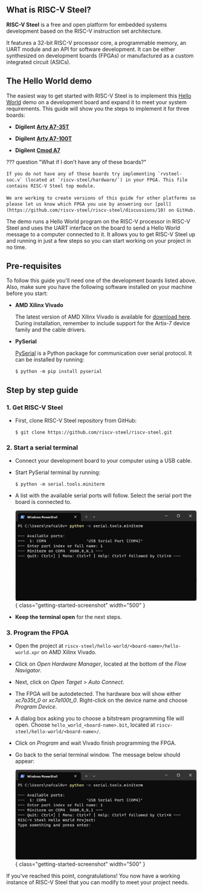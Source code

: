 ## What is RISC-V Steel?

**RISC-V Steel** is a free and open platform for embedded systems development based on the RISC-V instruction set architecture.

It features a 32-bit RISC-V processor core, a programmable memory, an UART module and an API for software development. It can be either synthesized on development boards (FPGAs) or manufactured as a custom integrated circuit (ASICs).


## The Hello World demo

The easiest way to get started with RISC-V Steel is to implement this [Hello World](https://github.com/riscv-steel/riscv-steel/tree/main/hello-world) demo on a development board and expand it to meet your system requirements. This guide will show you the steps to implement it for three boards:

* **Digilent** [**Arty A7-35T**](https://digilent.com/reference/programmable-logic/arty-a7/reference-manual)

* **Digilent** [**Arty A7-100T**](https://digilent.com/reference/programmable-logic/arty-a7/reference-manual)

* **Digilent** [**Cmod A7**](https://digilent.com/reference/programmable-logic/cmod-a7/reference-manual)

??? question "What if I don't have any of these boards?"

    If you do not have any of these boards try implementing `rvsteel-soc.v` (located at `riscv-steel/hardware/`) in your FPGA. This file contains RISC-V Steel top module.
    
    We are working to create versions of this guide for other platforms so please let us know which FPGA you use by answering our [poll](https://github.com/riscv-steel/riscv-steel/discussions/10) on GitHub.

The demo runs a Hello World program on the RISC-V processor in RISC-V Steel and uses the UART interface on the board to send a Hello World message to a computer connected to it. It allows you to get RISC-V Steel up and running in just a few steps so you can start working on your project in no time.

## Pre-requisites

To follow this guide you'll need one of the development boards listed above. Also, make sure you have the following software installed on your machine before you start:

* **AMD Xilinx Vivado**

    The latest version of AMD Xilinx Vivado is available for [download here](https://www.xilinx.com/support/download.html). During installation, remember to include support for the Artix-7 device family and the cable drivers.

* **PySerial**

    [PySerial](https://pyserial.readthedocs.io/en/latest/index.html) is a Python package for communication over serial protocol. It can be installed by running:

    ```
    $ python -m pip install pyserial
    ```

## Step by step guide

### 1. Get RISC-V Steel

* First, clone RISC-V Steel repository from GitHub:

    ```
    $ git clone https://github.com/riscv-steel/riscv-steel.git
    ```

### 2. Start a serial terminal

* Connect your development board to your computer using a USB cable.
* Start PySerial terminal by running:

    ```
    $ python -m serial.tools.miniterm
    ```

* A list with the available serial ports will follow. Select the serial port the board is connected to.

    ![](images/pyserial.png){ class="getting-started-screenshot" width="500" }

* **Keep the terminal open** for the next steps.

### 3. Program the FPGA

- Open the project at `riscv-steel/hello-world/<board-name>/hello-world.xpr` on AMD Xilinx Vivado.

- Click on *Open Hardware Manager*, located at the bottom of the *Flow Navigator*.

- Next, click on *Open Target* > *Auto Connect*.

- The FPGA will be autodetected. The hardware box will show either *xc7a35t_0* or *xc7a100t_0*. Right-click on the device name and choose *Program Device*.

- A dialog box asking you to choose a bitstream programming file will open. Choose  `hello_world_<board-name>.bit`, located at `riscv-steel/hello-world/<board-name>/`.

- Click on *Program* and wait Vivado finish programming the FPGA.

- Go back to the serial terminal window. The message below should appear:

    ![](images/hello-world.png){ class="getting-started-screenshot" width="500" }

If you've reached this point, congratulations! You now have a working instance of RISC-V Steel that you can modify to meet your project needs.

</br>
</br>
</br>
</br>
</br>